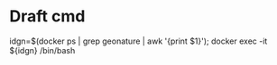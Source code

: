   # Draft cmd
  idgn=$(docker ps | grep geonature | awk '{print $1}'); docker exec -it ${idgn} /bin/bash


